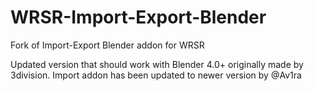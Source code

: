 # WRSR-Import-Export-Blender
Fork of Import-Export Blender addon for WRSR

Updated version that should work with Blender 4.0+ originally made by 3division. Import addon has been updated to newer version by @Av1ra

